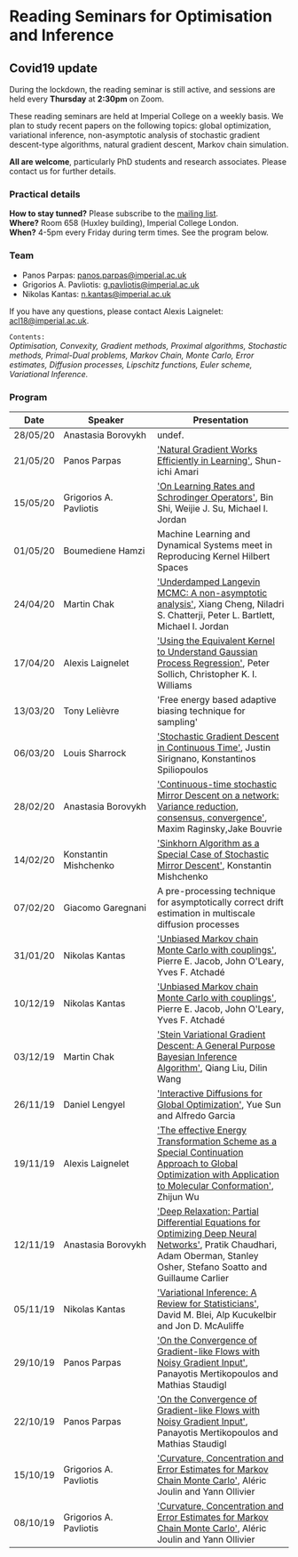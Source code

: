 # Reading Seminars for Optimisation and Inference


##  Covid19 update
During the lockdown, the reading seminar is still active, and sessions are held every **Thursday** at **2:30pm** on Zoom.

These reading seminars are held at Imperial College on a weekly basis. 
We plan to study recent papers on the following topics: global optimization, variational inference, non-asymptotic analysis of stochastic gradient descent-type algorithms, natural gradient descent, Markov chain simulation. 

**All are welcome**, particularly PhD students and research associates. Please contact us for further details.

### Practical details
**How to stay tunned?** Please subscribe to the [mailing list](https://mailman.ic.ac.uk/mailman/listinfo/opt-inf-reading-seminar). \
**Where?** Room 658 (Huxley building), Imperial College London. \
**When?** 4-5pm every Friday during term times. See the program below.

### Team
- Panos Parpas: [panos.parpas@imperial.ac.uk](mailto:panos.parpas@imperial.ac.uk)
- Grigorios A. Pavliotis: [g.pavliotis@imperial.ac.uk](mailto:g.pavliotis@imperial.ac.uk)
- Nikolas Kantas: [n.kantas@imperial.ac.uk](mailto:n.kantas@imperial.ac.uk)

If you have any questions, please contact Alexis Laignelet: [acl18@imperial.ac.uk](mailto:acl18@imperial.ac.uk).

`Contents:`\
*Optimisation, Convexity, Gradient methods, Proximal algorithms, Stochastic methods, Primal-Dual problems, Markov Chain, Monte Carlo, Error estimates, Diffusion processes, Lipschitz functions, Euler scheme, Variational Inference.*

### Program
Date | &nbsp;&nbsp;&nbsp;&nbsp;&nbsp;&nbsp;&nbsp;&nbsp;&nbsp;&nbsp;Speaker&nbsp;&nbsp;&nbsp;&nbsp;&nbsp;&nbsp;&nbsp;&nbsp;&nbsp;&nbsp; | Presentation 
--- | --- | ---
28/05/20 | Anastasia Borovykh | undef.
21/05/20 | Panos Parpas | ['Natural Gradient Works Efficiently in Learning'](../../raw/master/papers/amari1998.pdf), Shun-ichi Amari
15/05/20 | Grigorios A. Pavliotis | ['On Learning Rates and Schrodinger Operators'](../../raw/master/papers/2004.06977.pdf), Bin Shi, Weijie J. Su, Michael I. Jordan
01/05/20 | Boumediene Hamzi | Machine Learning and Dynamical Systems meet in Reproducing Kernel Hilbert Spaces
24/04/20 | Martin Chak | ['Underdamped Langevin MCMC: A non-asymptotic analysis'](../../raw/master/papers/cheng18a.pdf), Xiang Cheng, Niladri S. Chatterji, Peter L. Bartlett, Michael I. Jordan
17/04/20 | Alexis Laignelet | ['Using the Equivalent Kernel to Understand Gaussian Process Regression'](../../raw/master/papers/2676-using-the-equivalent-kernel-to-understand-gaussian-process-regression.pdf), Peter Sollich, Christopher K. I. Williams
13/03/20 | Tony Lelièvre | 'Free energy based adaptive biasing technique for sampling'
06/03/20 | Louis Sharrock | ['Stochastic Gradient Descent in Continuous Time'](../../raw/master/papers/1611.05545.pdf), Justin Sirignano, Konstantinos Spiliopoulos
28/02/20 | Anastasia Borovykh | ['Continuous-time stochastic Mirror Descent on a network: Variance reduction, consensus, convergence'](../../raw/master/papers/raginsky_bouvrie_CDC12.pdf), Maxim Raginsky,Jake Bouvrie
14/02/20 | Konstantin Mishchenko | ['Sinkhorn Algorithm as a Special Case of Stochastic Mirror Descent'](../../raw/master/papers/1909.06918.pdf), Konstantin Mishchenko
07/02/20 | Giacomo Garegnani | A pre-processing technique for asymptotically correct drift estimation in multiscale diffusion processes
31/01/20 | Nikolas Kantas | ['Unbiased Markov chain Monte Carlo with couplings'](../../raw/master/papers/1708.03625.pdf), Pierre E. Jacob, John O'Leary, Yves F. Atchadé
10/12/19 | Nikolas Kantas | ['Unbiased Markov chain Monte Carlo with couplings'](../../raw/master/papers/1708.03625.pdf), Pierre E. Jacob, John O'Leary, Yves F. Atchadé
03/12/19 | Martin Chak | ['Stein Variational Gradient Descent: A General Purpose Bayesian Inference Algorithm'](../../raw/master/papers/1608.04471.pdf), Qiang Liu, Dilin Wang
26/11/19 | Daniel Lengyel | ['Interactive Diffusions for Global Optimization'](../../raw/master/papers/Sun-Garcia2014_Article_InteractiveDiffusionsForGlobal.pdf), Yue Sun and Alfredo Garcia
19/11/19 | Alexis Laignelet | ['The effective Energy Transformation Scheme as a Special Continuation Approach to Global Optimization with Application to Molecular Conformation'](../../raw/master/papers/s1052623493254698.pdf), Zhijun Wu
12/11/19 | Anastasia Borovykh | ['Deep Relaxation: Partial Differential Equations for Optimizing Deep Neural Networks'](../../raw/master/papers/1704.04932.pdf), Pratik Chaudhari, Adam Oberman, Stanley Osher, Stefano Soatto and Guillaume Carlier
05/11/19 | Nikolas Kantas | ['Variational Inference: A Review for Statisticians'](../../raw/master/papers/1601.00670.pdf), David M. Blei, Alp Kucukelbir and Jon D. McAuliffe
29/10/19 | Panos Parpas | ['On the Convergence of Gradient-like Flows with Noisy Gradient Input'](../../raw/master/papers/1611.06730.pdf), Panayotis Mertikopoulos and Mathias Staudigl
22/10/19 | Panos Parpas | ['On the Convergence of Gradient-like Flows with Noisy Gradient Input'](../../raw/master/papers/1611.06730.pdf), Panayotis Mertikopoulos and Mathias Staudigl
15/10/19 | Grigorios A. Pavliotis | ['Curvature, Concentration and Error Estimates for Markov Chain Monte Carlo'](../../raw/master/papers/0904.1312.pdf), Aléric Joulin and Yann Ollivier
08/10/19 | Grigorios A. Pavliotis | ['Curvature, Concentration and Error Estimates for Markov Chain Monte Carlo'](../../raw/master/papers/0904.1312.pdf), Aléric Joulin and Yann Ollivier
